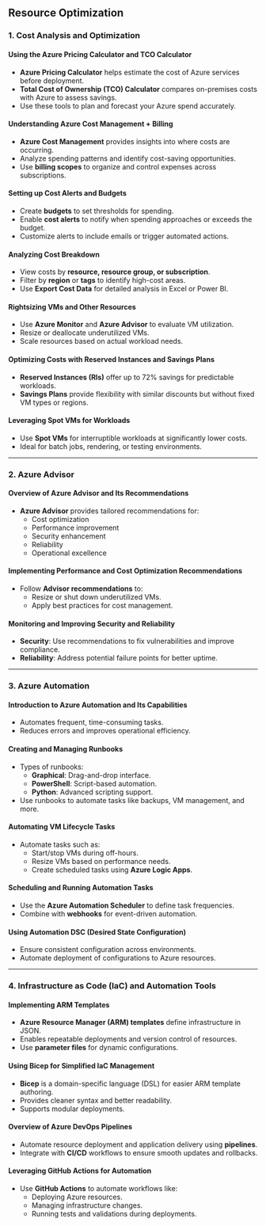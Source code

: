 ## Resource Optimization

### **1. Cost Analysis and Optimization**

#### **Using the Azure Pricing Calculator and TCO Calculator**
- **Azure Pricing Calculator** helps estimate the cost of Azure services before deployment.
- **Total Cost of Ownership (TCO) Calculator** compares on-premises costs with Azure to assess savings.
- Use these tools to plan and forecast your Azure spend accurately.

#### **Understanding Azure Cost Management + Billing**
- **Azure Cost Management** provides insights into where costs are occurring.
- Analyze spending patterns and identify cost-saving opportunities.
- Use **billing scopes** to organize and control expenses across subscriptions.

#### **Setting up Cost Alerts and Budgets**
- Create **budgets** to set thresholds for spending.
- Enable **cost alerts** to notify when spending approaches or exceeds the budget.
- Customize alerts to include emails or trigger automated actions.

#### **Analyzing Cost Breakdown**
- View costs by **resource, resource group, or subscription**.
- Filter by **region** or **tags** to identify high-cost areas.
- Use **Export Cost Data** for detailed analysis in Excel or Power BI.

#### **Rightsizing VMs and Other Resources**
- Use **Azure Monitor** and **Azure Advisor** to evaluate VM utilization.
- Resize or deallocate underutilized VMs.
- Scale resources based on actual workload needs.

#### **Optimizing Costs with Reserved Instances and Savings Plans**
- **Reserved Instances (RIs)** offer up to 72% savings for predictable workloads.
- **Savings Plans** provide flexibility with similar discounts but without fixed VM types or regions.

#### **Leveraging Spot VMs for Workloads**
- Use **Spot VMs** for interruptible workloads at significantly lower costs.
- Ideal for batch jobs, rendering, or testing environments.

---

### **2. Azure Advisor**

#### **Overview of Azure Advisor and Its Recommendations**
- **Azure Advisor** provides tailored recommendations for:
  - Cost optimization
  - Performance improvement
  - Security enhancement
  - Reliability
  - Operational excellence

#### **Implementing Performance and Cost Optimization Recommendations**
- Follow **Advisor recommendations** to:
  - Resize or shut down underutilized VMs.
  - Apply best practices for cost management.

#### **Monitoring and Improving Security and Reliability**
- **Security**: Use recommendations to fix vulnerabilities and improve compliance.
- **Reliability**: Address potential failure points for better uptime.

---

### **3. Azure Automation**

#### **Introduction to Azure Automation and Its Capabilities**
- Automates frequent, time-consuming tasks.
- Reduces errors and improves operational efficiency.

#### **Creating and Managing Runbooks**
- Types of runbooks:
  - **Graphical**: Drag-and-drop interface.
  - **PowerShell**: Script-based automation.
  - **Python**: Advanced scripting support.
- Use runbooks to automate tasks like backups, VM management, and more.

#### **Automating VM Lifecycle Tasks**
- Automate tasks such as:
  - Start/stop VMs during off-hours.
  - Resize VMs based on performance needs.
  - Create scheduled tasks using **Azure Logic Apps**.

#### **Scheduling and Running Automation Tasks**
- Use the **Azure Automation Scheduler** to define task frequencies.
- Combine with **webhooks** for event-driven automation.

#### **Using Automation DSC (Desired State Configuration)**
- Ensure consistent configuration across environments.
- Automate deployment of configurations to Azure resources.

---

### **4. Infrastructure as Code (IaC) and Automation Tools**

#### **Implementing ARM Templates**
- **Azure Resource Manager (ARM) templates** define infrastructure in JSON.
- Enables repeatable deployments and version control of resources.
- Use **parameter files** for dynamic configurations.

#### **Using Bicep for Simplified IaC Management**
- **Bicep** is a domain-specific language (DSL) for easier ARM template authoring.
- Provides cleaner syntax and better readability.
- Supports modular deployments.

#### **Overview of Azure DevOps Pipelines**
- Automate resource deployment and application delivery using **pipelines**.
- Integrate with **CI/CD** workflows to ensure smooth updates and rollbacks.

#### **Leveraging GitHub Actions for Automation**
- Use **GitHub Actions** to automate workflows like:
  - Deploying Azure resources.
  - Managing infrastructure changes.
  - Running tests and validations during deployments.

